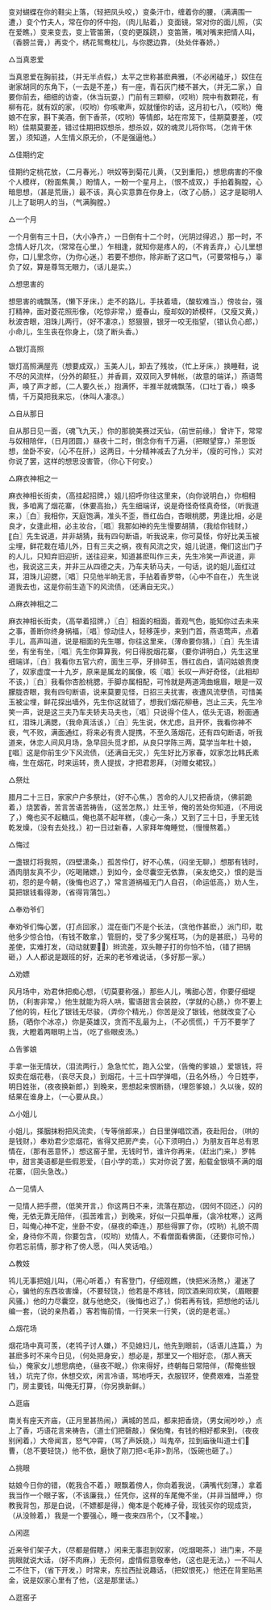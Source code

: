 <!-- { "loadSidebar": true } -->
变对蝴蝶在你的鞋尖上落，（轻把凤头咬，）变条汗巾，缠着你的腰，（满满围一遭，）变个竹夫人，常在你的怀中抱，（肉儿贴着，）变面镜，常对你的面儿照，（实在爱瞧，）变来变去，变上管笛箫，（变的更蹊跷，）变笛箫，嘴对嘴来把情人叫，（香膀兰膏，）再变个，绣花鸳鸯枕儿，与你腮边靠，（处处伴春娇。）

△当真恩爱

当真恩爱在胸前挂，（并无半点假，）太平之世称甚麽典雅，（不必闲磕牙，）奴住在谢家胡同的东角下，（一去是不差，）有一座，青石灰门楼不甚大，（并无二家，）自要你前去，细细的访查，（休当玩耍，）门前有三颗柳，（哎哟）院中有数颗花，有柳有花，就有奴的家，（哎哟）你咳嗽声，奴就懂你的话，这月初七八，（哎哟）俺娘不在家，斟下美酒，倒下香茶，（哎哟）等情郎，站在帘笼下，佳期莫要差，（哎哟）佳期莫要差，错过佳期把奴想杀，想杀奴，奴的魂灵儿将你骂，（怎肯干休罢，）须知道，人生情义原无价，（不是强逼他。）

△佳期约定

佳期约定桃花放，（二月春光，）哄奴等到菊花儿黄，（又到重阳，）想思病害的不像个人模样，（粉面焦黄，）盼情人，一盼一个星月上，（恨不成双，）手拍着胸膛，心暗思想，（甚是荒唐，）最不该，真心实意靠在你身上，（改了心肠，）这才是聪明人儿上了聪明人的当，（气满胸膛。）

△一个月

一个月倒有三十日，（大小净齐，）一日倒有十二个时，（光阴过得迟，）那一时，不念情人好几次，（常常在心里，）乍相逢，就知你是疼人的，（不肯丢弃，）心儿里想你，口儿里念你，（为你心迷，）若要不想你，除非断了这口气，（可要常相与，）辜负了奴，算是尊驾无眼力，（话儿是实。）

△想思害的

想思害的魂飘荡，（懒下牙床，）走不的路儿，手扶着墙，（酸软难当，）傍妆台，强打精神，面对菱花照形像，（吃惊非常，）蹙春山，瘦却奴的娇模样，（又瘦又黄，）秋波杏眼，泪珠儿两行，（好不凄凉，）怒狠狠，银牙一咬无指望，（错认负心郎，）小命儿，生生丧在你身上，（烧了断头香。）

△银灯高照

银灯高照满屋亮（想要成双，）玉美人儿，卸去了残妆，（忙上牙床，）换睡鞋，说不尽的风流样，（分外的颠狂，）并香肩，双双同入罗帏帐，（故意的端详，）燕语莺声，唤了声才郎，（二人要久长，）抱满怀，半推半就魂飘荡，（口吐丁香，）唤多情，千万莫把我来忘，（休叫人凄凉。）

△自从那日

自从那日见一面，（魂飞九天，）你的那貌美赛过天仙，（前世前缘，）曾许下，常常与奴相陪伴，（日月团圆，）昼夜十二时，倒念你有千万遍，（把眼望穿，）茶思饭想，坐卧不安，（心不在肝，）这两日，十分精神减去了九分半，（瘦的可怜，）实对你说了罢，这样的想思没害管，（你心下何安。）

△麻衣神相之一

麻衣神相长街卖，（高挂起招牌，）姐儿招呼你往这里来，（向你说明白，）你相相我，多咱离了烟花寨，（休要高抬，）先生细端详，说是奇怪奇怪真奇怪，（听我道来，）〖白〗我相你，天庭饱满，准头不歪，唇红齿白，杏眼桃腮，男逢比相，必是良才，女逢此相，必主妆台，〖唱〗我那如神的先生慢要胡猜，（我给你钱财，）〖白〗先生说道，并非胡猜，我有四句断语，听我说来，你可莫怪，你好比美玉被尘埋，鲜花栽在墙儿外，日有三夫之祸，夜有风流之灾，姐儿说道，俺们这出门子的人儿，只知弃旧迎折，送往迎来，知道甚麽叫作三夫，先生冷笑一声说道，非也，我说这三夫，并非三从四德之夫，乃车夫轿马夫，一句话，说的姐儿面红过耳，泪珠儿迎腮，〖唱〗只见他半晌无言，手拈着香罗带，（心中不自在，）先生说道我去也，这是你前生造下的风流债，（还满自无灾。）

△麻衣神相之二

麻衣神相长街卖，（高举着招牌，）〖白〗相面的相面，善观气色，能知你过去未来之事，善断你终身祸福，〖唱〗惊动佳人，轻移莲步，来到门首，燕语莺声，点着手儿，高声叫道，说是相面的先生哪，你往这里来，（薄命要你猜，）〖白〗先生请坐，有坐有坐，〖唱〗先生你算算我，何日得脱烟花寨，（要你讲明白，）先生这里细端详，〖白〗我看你五官六府，面生三亭，牙排碎玉，唇红齿白，请问姑娘贵庚了，奴家虚度一十九岁，原来是属龙的属像，咳〖唱〗长叹一声好奇怪，（此相却不该，）〖白〗我看你杏脸桃腮，手脚亦属相配，可怜就是两道湾曲蛾眉，眼是一双朦胧杏眼，我有四句断语，说来莫要见怪，日招三夫扰害，夜遭风流孽债，可惜美玉被尘埋，鲜花探出墙外，先生你这就错了，想我们烟花柳巷，岂止三夫，先生冷笑一声，说是这三夫乃车夫轿夫马夫也，〖唱〗只说得个佳人，低头无语，粉面通红，泪珠儿满腮，（我命真活该，）〖白〗先生说，休尤虑，且开怀，我看你神不衰，气不败，满面通红，将来必有贵人提携，不至久落烟花，还有四句断语，听我道来，休恋人间风月场，急早回头觅才郎，从良只学陈三两，莫学当年杜十娘，〖唱〗这是你前生少下风流债，（还满自无灾，）先生好比万家春，奴家怎比韩氏素梅，生在烟花，时来运转，贵人提拔，才把君恩拜，（对赠女裙钗。）

△祭灶

腊月二十三日，家家户户多祭灶，（好不心焦，）苦命的人儿又把香烧，（佛前跪着，）烧罢香，苦言苦语苦祷告，（这苦怎熬，）灶王爷，俺的苦处你知道，（不用说了，）俺也买不起糖瓜，俺也蒸不起年糕，（虔心一条，）又到了三十日，手里无钱乾发燥，（没有去处找，）初一日过新春，人家拜年俺睡觉，（慢慢熬着。）

△悔过

一盏银灯将我照，（四壁潇条，）孤苦伶仃，好不心焦，（闷坐无聊，）想那有钱时，酒肉朋友真不少，（吃喝赌嫖，）到如今，金尽囊空无依靠，（亲友绝交，）恨的是当初，怨的是今朝，（後悔也迟了，）常言道祸福无门人自召，（命运低高，）劝人生，莫把银钱看得渺，（省得背蒲包。）

△奉劝爷们

奉劝爷们悔心罢，（打点回家，）混在衙门不是个长法，（贪他作甚麽，）派门印，耽他多少惊合怕，（有钱不敢拿，）管厨的，受了多少冤枉骂，（为的是甚麽，）马号的差使，实难打发，（动动就要，）辫流差，双头鞭子打的你怕不怕，（错了把锅砸，）人人都说是跟班的好，近来的老爷难说话，（多好那一家。）

△劝嫖

风月场中，劝君休把痴心想，（切莫要称强，）那些人儿，嘴甜心苦，你要仔细堤防，（利害非常，）他生就能为将人哄，蜜语甜言会装腔，（学就的心肠，）你不要上了他的钩，枉化了银钱无尽骏，（弄你个精光，）你苦是没了银钱，他就改变了心肠，（晒你个冰凉，）你是英雄汉，贪而不乱最为上，（不必慌慌，）千万不要学了我，大瞪着两眼明上当，（吃了些眼皮汤。）

△告爹娘

手拿一张无情状，（泪流两行，）急急忙忙，跑入公堂，（告俺的爹娘，）爱银钱，将奴卖在烟花巷，（丧尽天良，）到烟花，十三十四学弹唱，（丑名外杨，）今日姓李，明日姓张，（夜夜换新郎，）到晚来，思想起来恨断肠，（埋怨爹娘，）久以後，奴的结果在谁身上，（一心要从良。）

△小姐儿

小姐儿，搽胭抹粉把风流卖，（专等俏郎来，）白日里弹唱饮酒，夜赴阳台，（哄的是钱财，）奉劝君少恋烟花，省得又把房产卖，（心下须明白，）为朋友百年总有恩情在，（那有恶意怀，）想这窑子里，无钱时节，谁许你再来，（赶出门来，）罗帏中，甜言美语都是些假恩爱，（自小学的乖，）实对你说了罢，船载金银填不满的烟花寨，（回头急改。）

△一见情人

一见情人把手攒，（低笑开言，）你这两日不来，流落在那边，（因何不回还，）闪的俺，无依无靠无陪伴，（孤苦难言，）到晚来，好似一只孤单雁，（衾冷枕寒，）这两日，叫俺心神不定，坐卧不安，（昼夜的牵连，）那些得罪了你，（哎哟）礼貌不周全，身待你不周，你要包含，（哎哟）劝情人，不看僧面看佛面，（还要你可怜，）你若忘前情，那才称了傍人愿，（叫人笑话咱。）

△教妓

鸨儿无事把姐儿叫，（用心听着，）有客登门，仔细观瞧，（快把米汤熬，）灌迷了心，骗他的东西妆害燥，（不要轻饶，）他若是不疼钱，同饮酒来同欢笑，（眉眼要风骚，）他的力尽囊空，就与他绝交，（後悔也迟了，）倘若再有钱，把想他的话儿编一套，（说的亲热着，）客若悔前情，一行哭来一行笑，（说的是老谣。）

△烟花场

烟花场中真可羡，（老鸨子讨人嫌，）不见媳妇儿，他先到眼前，（话语儿连篇，）为甚麽多时不来今日见，（何处把身安，）想必是，那里又一个相好恋，（那人赛天仙，）俺家女儿想思病绝，（昼夜不眠，）你来得好，终朝每日常陪伴，（帮俺些银钱，）坑完了你，休想交欢，闲言冷语，骂地呼天，衣服钗环，使费艰难，当差登门，房主要钱，叫俺无打算，（你另换新鲜。）

△逛庙

南关有座天齐庙，（正月里甚热闹，）满城的苦瓜，都来把香烧，（男女闹吵吵，）点上了香，巧语花言来祷告，（道士们把磬敲，）保佑俺，有钱的相好都来到，（夜夜别闲着，）大帝闻言，怒气冲霄，（骂了声妖娆，）叫鬼卒，拉到庙後叫道士们曹，（总不要轻饶，）他不依，磨快了刚刀把<毛非>割吊，（饭碗也砸了。）

△挑眼

姑娘今日你的错，（乾我合不着，）眼飘着傍人，你向着我说，（满嘴代刻薄，）拿着我当作一个眼子客，（不该廉我，）任凭你，这样的车尾俺不坐，（并非当醋呷，）你教我背包，那是白说，（不嫖都是得，）俺本是个乾棒子骨，现钱买你的现成货，（从没赊着，）我是一个要强心，睡一夜来四吊个，（又不唆。）

△闲逛

近来爷们架子大，（尽都是假瞎，）闲来无事逛到奴家，（吃烟喝茶，）进门来，不是挑眼就说大话，（好不肉麻，）无奈何，虚情假意敬奉他，（这也是无法，）一不叫人二不住下，（省下开发，）时常来，东拉西扯说趣话，（把奴恨死，）他还在背里贴黑金，说是奴家心里有了他，（这是那里话。）

△逛窑子

